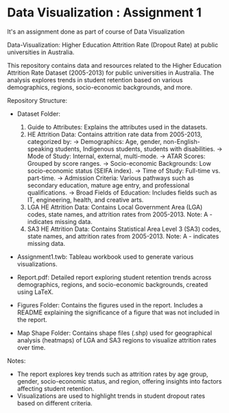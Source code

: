 # Data Visualization : Assignment 1  
It's an assignment done as part of course of Data Visualization

Data-Visualization: Higher Education Attrition Rate (Dropout Rate)  at public universities in Australia.

This repository contains data and resources related to the Higher Education Attrition Rate Dataset (2005-2013) for public universities in Australia. The analysis explores trends in student retention based on various demographics, regions, socio-economic backgrounds, and more.

Repository Structure:
* Dataset Folder:
    1) Guide to Attributes: Explains the attributes used in the datasets.
    2) HE Attrition Data: Contains attrition rate data from 2005-2013, categorized by:
       -> Demographics: Age, gender, non-English-speaking students, Indigenous students, students with disabilities.
       -> Mode of Study: Internal, external, multi-mode.
       -> ATAR Scores: Grouped by score ranges.
       -> Socio-economic Backgrounds: Low socio-economic status (SEIFA index).
       -> Time of Study: Full-time vs. part-time.
       -> Admission Criteria: Various pathways such as secondary education, mature age entry, and professional qualifications.
       -> Broad Fields of Education: Includes fields such as IT, engineering, health, and creative arts.
    3) LGA HE Attrition Data: Contains Local Government Area (LGA) codes, state names, and attrition rates from 2005-2013. Note: A - indicates missing data.
    4) SA3 HE Attrition Data: Contains Statistical Area Level 3 (SA3) codes, state names, and attrition rates from 2005-2013. Note: A - indicates missing data.
* Assignment1.twb:
Tableau workbook used to generate various visualizations.

* Report.pdf:
Detailed report exploring student retention trends across demographics, regions, and socio-economic backgrounds, created using LaTeX.

* Figures Folder:
Contains the figures used in the report.
Includes a README explaining the significance of a figure that was not included in the report.

* Map Shape Folder:
Contains shape files (.shp) used for geographical analysis (heatmaps) of LGA and SA3 regions to visualize attrition rates over time.


Notes:
* The report explores key trends such as attrition rates by age group, gender, socio-economic status, and region, offering insights into factors affecting student retention.
* Visualizations are used to highlight trends in student dropout rates based on different criteria.
